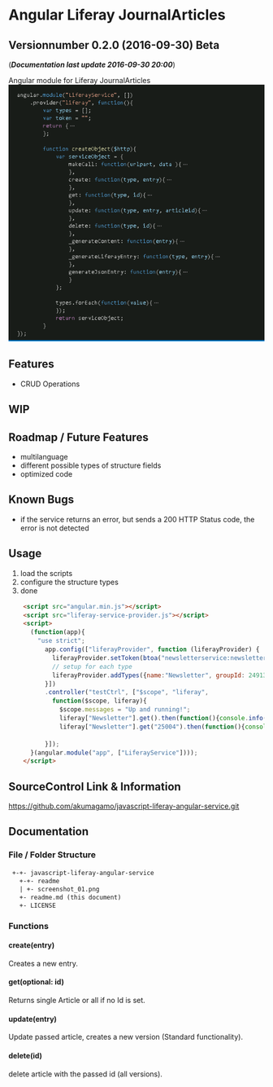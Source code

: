 # Angular Liferay JournalArticles
## Versionnumber 0.2.0 (2016-09-30) Beta
(***Documentation last update 2016-09-30 20:00***)

Angular module for Liferay JournalArticles   
![Screenshot Code](https://raw.githubusercontent.com/akumagamo/javascript-liferay-angular-service/master/readme/screenshot_01.png "Screenshot from Code")  

## Features
* CRUD Operations

## WIP    

## Roadmap / Future Features
* multilanguage
* different possible types of structure fields
* optimized code

## Known Bugs
* if the service returns an error, but sends a 200 HTTP Status code, the error is not detected

## Usage
1) load the scripts
2) configure the structure types
3) done

```HTML
    <script src="angular.min.js"></script>
    <script src="liferay-service-provider.js"></script>
    <script>
      (function(app){
        "use strict";	
          app.config(["liferayProvider", function (liferayProvider) {
            liferayProvider.setToken(btoa("newsletterservice:newsletterservice"));
            // setup for each type
            liferayProvider.addTypes({name:"Newsletter", groupId: 24913, folderId: 24927, structureId: 24930, templateId: 24932});
          }])
          .controller("testCtrl", ["$scope", "liferay", 
            function($scope, liferay){
              $scope.messages = "Up and running!";
              liferay["Newsletter"].get().then(function(){console.info(arguments[0]);});
              liferay["Newsletter"].get("25004").then(function(){console.info(arguments[0]);});
            
          }]);
      }(angular.module("app", ["LiferayService"])));
    </script>
```

## SourceControl Link & Information
https://github.com/akumagamo/javascript-liferay-angular-service.git

## Documentation

### File / Folder Structure

     +-+- javascript-liferay-angular-service
       +-+- readme
       | +- screenshot_01.png
       +- readme.md (this document)
       +- LICENSE

### Functions

#### create(entry)
Creates a new entry.

#### get(optional: id)
Returns single Article or all if no Id is set.

#### update(entry)
Update passed article, creates a new version (Standard functionality).

#### delete(id)
delete article with the passed id (all versions).
